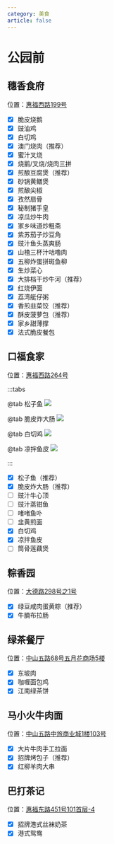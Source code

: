 ```yaml
---
category: 美食
article: false
---
```


# 公园前

## 穗香食府

<span class="icon iconfont icon-locate"></span> 位置：<a href="https://ditu.amap.com/place/B00140UBQ1" target="_blank">惠福西路199号</a>

- [x] 脆皮烧鹅
- [x] 豉油鸡
- [x] 白切鸡
- [x] 澳门烧肉（推荐）
- [x] 蜜汁叉烧
- [x] 烧鹅/叉烧/烧肉三拼
- [x] 煎酿豆腐煲（推荐）
- [x] 砂锅黄鳝煲
- [x] 煎酿尖椒
- [x] 孜然扇骨
- [x] 秘制猪手皇
- [x] 凉瓜炒牛肉
- [x] 家乡味道炒粗斋
- [x] 紫苏茄子炒豆角
- [x] 豉汁鱼头蒸爽肠
- [x] 山楂三杯汁咕噜肉
- [x] 五柳炸蛋拼斑鱼柳
- [x] 生炒菜心
- [x] 大排档干炒牛河（推荐）
- [x] 红烧伊面
- [x] 荔湾艇仔粥
- [x] 香煎韭菜饺（推荐）
- [x] 酥皮菠萝包（推荐）
- [x] 家乡甜薄撑
- [x] 法式脆皮餐包

## 口福食家

<span class="icon iconfont icon-locate"></span> 位置：<a href="https://ditu.amap.com/place/B001402D72s" target="_blank">惠福西路264号</a>

:::tabs

@tab 松子鱼
![](https://img.sherry4869.com/blog/life/food/guangzhou/yx/gyq/kfsj/img.jpg)

@tab 脆皮炸大肠
![](https://img.sherry4869.com/blog/life/food/guangzhou/yx/gyq/kfsj/img_2.jpg)

@tab 白切鸡
![](https://img.sherry4869.com/blog/life/food/guangzhou/yx/gyq/kfsj/img_4.jpg)

@tab 凉拌鱼皮
![](https://img.sherry4869.com/blog/life/food/guangzhou/yx/gyq/kfsj/img_3.jpg)

:::

- [x] 松子鱼（推荐）
- [x] 脆皮炸大肠（推荐）
- [ ] 豉汁牛心顶
- [ ] 豉汁蒸钳鱼
- [ ] 啫啫鱼卟
- [ ] 韭黄煎面
- [x] 白切鸡
- [x] 凉拌鱼皮
- [ ] 筒骨莲藕煲

## 粽香园

<span class="icon iconfont icon-locate"></span> 位置：<a href="https://ditu.amap.com/place/B0FFHFHFI6" target="_blank">大德路298号之1号</a>

- [x] 绿豆咸肉蛋黄粽（推荐）
- [x] 牛腩布拉肠

## 绿茶餐厅

<span class="icon iconfont icon-locate"></span> 位置：<a href="https://ditu.amap.com/place/B001402D72" target="_blank">中山五路68号五月花商场5楼</a>

- [x] 东坡肉
- [x] 咖喱面包鸡
- [x] 江南绿茶饼

## 马小火牛肉面

<span class="icon iconfont icon-locate"></span> 位置：<a href="https://ditu.amap.com/place/B0IU5R4JEM" target="_blank">中山五路中旅商业城1楼103号</a>

- [x] 大片牛肉手工拉面
- [x] 招牌烤包子（推荐）
- [x] 红柳羊肉大串

## 巴打茶记

<span class="icon iconfont icon-locate"></span> 位置：<a href="https://ditu.amap.com/place/B0JDY7YWYO" target="_blank">惠福东路451号101首层-4</a>

- [x] 招牌港式丝袜奶茶
- [x] 港式鸳鸯